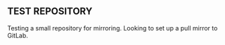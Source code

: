## TEST REPOSITORY

Testing a small repository for mirroring.
Looking to set up a pull mirror to GitLab.
